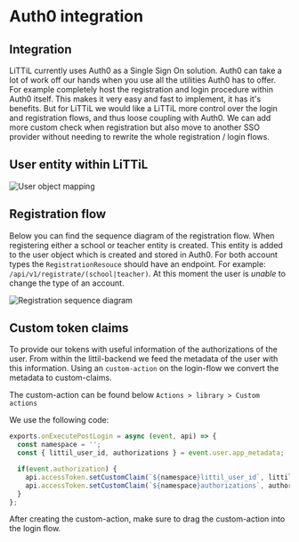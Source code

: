 # Auth0 integration

## Integration
LiTTiL currently uses Auth0 as a Single Sign On solution. Auth0 can take a lot of work off our hands when you use all the
utilities Auth0 has to offer. For example completely host the registration and login procedure within Auth0 itself. 
This makes it very easy and fast to implement, it has it's benefits. But for LiTTiL we would like a LiTTiL more control
over the login and registration flows, and thus loose coupling with Auth0. We can add more custom check when registration 
but also move to another SSO provider without needing to rewrite the whole registration / login flows. 

## User entity within LiTTiL
![User object mapping](../../../diagrams/out/user-model-mapping.svg)

## Registration flow
Below you can find the sequence diagram of the registration flow. When registering either a school or teacher entity is created. 
This entity is added to the user object which is created and stored in Auth0. For both account types the `RegistrationResouce` 
should have an endpoint. For example: `/api/v1/registrate/(school|teacher)`. At this moment the user is _unable_ to change the 
type of an account. 

![Registration sequence diagram](../../../diagrams/out/registration-process-sequence-diagram.svg)

## Custom token claims
To provide our tokens with useful information of the authorizations of the user. From within the littil-backend we feed the metadata of the user with this information. Using an `custom-action` on the login-flow we convert the metadata to custom-claims.

The custom-action can be found below `Actions > library > Custom actions`

We use the following code:
``` javascript
exports.onExecutePostLogin = async (event, api) => {
  const namespace = '';
  const { littil_user_id, authorizations } = event.user.app_metadata;

  if(event.authorization) {
    api.accessToken.setCustomClaim(`${namespace}littil_user_id`, littil_user_id);
    api.accessToken.setCustomClaim(`${namespace}authorizations`, authorizations);
  }
};
```

After creating the custom-action, make sure to drag the custom-action into the login flow.
